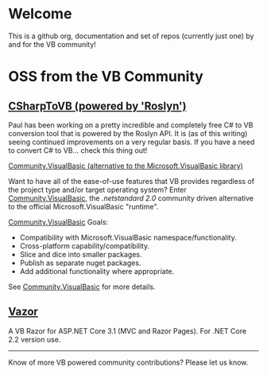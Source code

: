 # Welcome

This is a github org, documentation and set of repos (currently just one) by and for the VB community!

# OSS from the VB Community

## [CSharpToVB (powered by 'Roslyn')](https://github.com/paul1956/CSharpToVB)

Paul has been working on a pretty incredible and completely free C# to VB conversion tool that is powered by the Roslyn API.  It is (as of this writing) seeing continued improvements on a very regular basis.  If you have a need to convert C# to VB... check this thing out!

[Community.VisualBasic (alternative to the Microsoft.VisualBasic library)](https://github.com/DualBrain/Community.VisualBasic)

Want to have all of the ease-of-use features that VB provides regardless of the project type and/or target operating system?  Enter [Community.VisualBasic](https://github.com/DualBrain/Community.VisualBasic), the *.netstandard 2.0* community driven alternative to the official Microsoft.VisualBasic "runtime".  

[Community.VisualBasic](https://github.com/DualBrain/Community.VisualBasic) Goals:

- Compatibility with Microsoft.VisualBasic namespace/functionality.  
- Cross-platform capability/compatibility.
- Slice and dice into smaller packages.
- Publish as separate nuget packages.
- Add additional functionality where appropriate.

See [Community.VisualBasic](https://github.com/DualBrain/Community.VisualBasic) for more details.

## [Vazor](https://github.com/VBAndCs/Vazor)

A VB Razor for ASP.NET Core 3.1 (MVC and Razor Pages). For .NET Core 2.2 version use.

---

Know of more VB powered community contributions? Please let us know.
